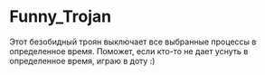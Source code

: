 # Funny_Trojan
Этот безобидный троян выключает все выбранные процессы в определенное время. Поможет, если кто-то не дает уснуть в определенное время, играю в доту :)
